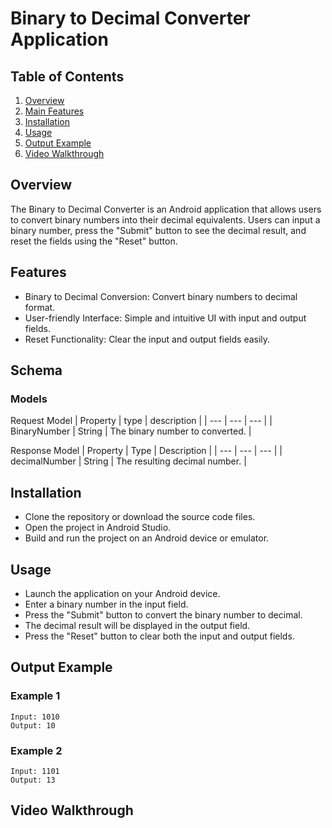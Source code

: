 # Binary to Decimal Converter Application

## Table of Contents
1. [Overview](#Overview)
2. [Main Features](#Main-Features)
3. [Installation](#Installation)
4. [Usage](#Usage)
5. [Output Example](#Output-Example)
6. [Video Walkthrough](#Video-Walkthrough)

## Overview

The Binary to Decimal Converter is an Android application that allows users to convert binary numbers into their decimal equivalents. Users can input a binary number, press the "Submit" button to see the decimal result, and reset the fields using the "Reset" button.

## Features
- Binary to Decimal Conversion: Convert binary numbers to decimal format.
- User-friendly Interface: Simple and intuitive UI with input and output fields.
- Reset Functionality: Clear the input and output fields easily.

## Schema
### Models

Request Model
| Property | type | description |
| --- | --- | --- |
| BinaryNumber | String | The binary number to converted. | 

Response Model
| Property | Type | Description |
| --- | --- | --- |
| decimalNumber | String | The resulting decimal number. |

## Installation
- Clone the repository or download the source code files.
- Open the project in Android Studio.
- Build and run the project on an Android device or emulator.

## Usage
- Launch the application on your Android device.
- Enter a binary number in the input field.
- Press the "Submit" button to convert the binary number to decimal.
- The decimal result will be displayed in the output field.
- Press the "Reset" button to clear both the input and output fields.

## Output Example
### Example 1
```
Input: 1010
Output: 10
```
### Example 2
```
Input: 1101
Output: 13
```

## Video Walkthrough
